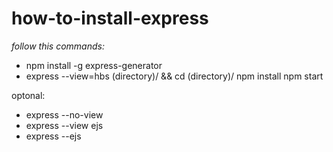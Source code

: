 # how-to-install-express

*follow this commands:*

- npm install -g express-generator
- express --view=hbs (directory)/ && cd (directory)/
npm install
npm start

optonal:
- express --no-view
- express --view ejs
- express --ejs

